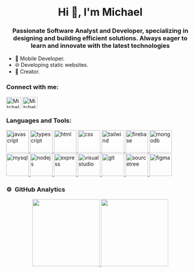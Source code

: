 <h1 align="center">Hi 👋, I'm Michael</h1>

<h3 align="center">Passionate Software Analyst and Developer, specializing in designing and building efficient solutions. Always eager to learn and innovate with the latest technologies</h3>

<ul align="left">
  <li>🔧 Mobile Developer.</li>
  <li>🌐 Developing static websites.</li>
  <li>🎨 Creator.</li>
</ul>


<h3 align="left">Connect with me:</h3>
<p align="left">
  
 <a href="mailto:tu-correo@gmail.com" target="blank"><img align="center" src="https://github.com/get-icon/geticon/blob/master/icons/google-gmail.svg" alt="Mitchel2003" height="30" width="40"/></a> 
 <a href="https://linkedin.com/in/" target="blank"><img align="center" src="https://github.com/get-icon/geticon/blob/master/icons/linkedin-icon.svg" alt="Mitchel2003" height="30" width="40" /></a>
</p>

<h3 align="left">Languages and Tools:</h3>
<p align="left">

<a href="https://www.java.com" target="_blank" rel="noreferrer">
  <img src="https://www.vectorlogo.zone/logos/javascript/javascript-icon.svg" alt="javascript" width="60" height="60"/>
</a>

<a href="https://www.java.com" target="_blank" rel="noreferrer">
  <img src="https://www.vectorlogo.zone/logos/typescriptlang/typescriptlang-icon.svg" alt="typescript" width="60" height="60"/>
</a>

<a href="https://www.java.com" target="_blank" rel="noreferrer"> 
  <img src="https://www.vectorlogo.zone/logos/w3_html5/w3_html5-icon.svg" alt="html" width="60" height="60"/> 
</a>

<a href="https://www.java.com" target="_blank" rel="noreferrer"> 
  <img src="https://www.vectorlogo.zone/logos/w3_css/w3_css-icon.svg" alt="css" width="60" height="60"/> 
</a>

<a href="https://www.java.com" target="_blank" rel="noreferrer"> 
  <img src="https://www.vectorlogo.zone/logos/tailwindcss/tailwindcss-icon.svg" alt="tailwind" width="60" height="60"/> 
</a>

<a href="https://www.java.com" target="_blank" rel="noreferrer"> 
  <img src="https://www.vectorlogo.zone/logos/firebase/firebase-icon.svg" alt="firebase" width="60" height="60"/> 
</a>

<a href="https://www.java.com" target="_blank" rel="noreferrer"> 
  <img src="https://www.vectorlogo.zone/logos/mongodb/mongodb-icon.svg" alt="mongodb" width="60" height="60"/> 
</a>

<a href="https://www.java.com" target="_blank" rel="noreferrer"> 
  <img src="https://www.vectorlogo.zone/logos/mysql/mysql-icon.svg" alt="mysql" width="60" height="60"/> 
</a>

<a href="https://www.java.com" target="_blank" rel="noreferrer"> 
  <img src="https://www.vectorlogo.zone/logos/nodejs/nodejs-icon.svg" alt="nodejs" width="60" height="60"/> 
</a>

<a href="https://www.java.com" target="_blank" rel="noreferrer"> 
  <img src="https://www.vectorlogo.zone/logos/expressjs/expressjs-icon.svg" alt="express" width="60" height="60"/> 
</a>

<a href="https://www.java.com" target="_blank" rel="noreferrer"> 
  <img src="https://www.vectorlogo.zone/logos/visualstudio_code/visualstudio_code-icon.svg" alt="visual studio" width="60" height="60"/> 
</a>

<a href="https://www.java.com" target="_blank" rel="noreferrer"> 
  <img src="https://www.vectorlogo.zone/logos/git-scm/git-scm-icon.svg" alt="git" width="60" height="60"/> 
</a>

<a href="https://www.java.com" target="_blank" rel="noreferrer"> 
  <img src="https://github.com/get-icon/geticon/blob/master/icons/sourcetree.svg" alt="sourcetree" width="60" height="60"/> 
</a>

<a href="https://www.java.com" target="_blank" rel="noreferrer"> 
  <img src="https://github.com/get-icon/geticon/blob/master/icons/figma.svg" alt="figma" width="60" height="60"/> 
</a>

</p>

### ⚙️ &nbsp;GitHub Analytics

<p align="center">
<a href="https://github.com/Mitchel2003">
  <img height="180em" src="https://github-readme-stats-eight-theta.vercel.app/api?username=Mitchel2003&show_icons=true&theme=algolia&include_all_commits=true&count_private=true"/>
  <img height="180em" src="https://github-readme-stats-eight-theta.vercel.app/api/top-langs/?username=Mitchel2003&layout=compact&langs_count=8&theme=algolia"/>
</a>
</p>
